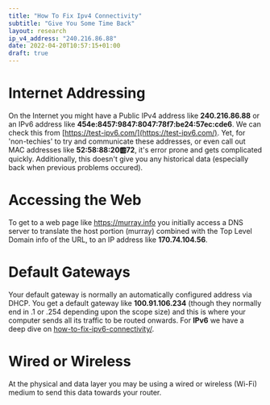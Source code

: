 ```yaml
---
title: "How To Fix Ipv4 Connectivity"
subtitle: "Give You Some Time Back"
layout: research
ip_v4_address: "240.216.86.88"
date: 2022-04-20T10:57:15+01:00
draft: true
---
```


# Internet Addressing
On the Internet you might have a Public IPv4 address like **240.216.86.88** or an IPv6 address like **454e:8457:9847:8047:78f7:be24:57ec:cde6**. We can check this from [https://test-ipv6.com/](https://test-ipv6.com/). Yet, for 'non-techies' to try and communicate these addresses, or even call out MAC addresses like **52:58:88:20:ab:72**, it's error prone and gets complicated quickly. Additionally, this doesn't give you any historical data (especially back when previous problems occured).

# Accessing the Web
To get to a web page like https://murray.info you initially access a DNS server to translate the host portion (murray) combined with the Top Level Domain info of the URL, to an IP address like **170.74.104.56**. 

# Default Gateways
Your default gateway is normally an automatically configured address via DHCP. You get a default gateway like **100.91.106.234** (though they normally end in .1 or .254 depending upon the scope size) and this is where your computer sends all its traffic to be routed onwards. For **IPv6** we have a deep dive on [how-to-fix-ipv6-connectivity/](/blog/how-to-fix-ipv6-connectivity/).

# Wired or Wireless
At the physical and data layer you may be using a wired or wireless (Wi-Fi) medium to send this data towards your router. 
